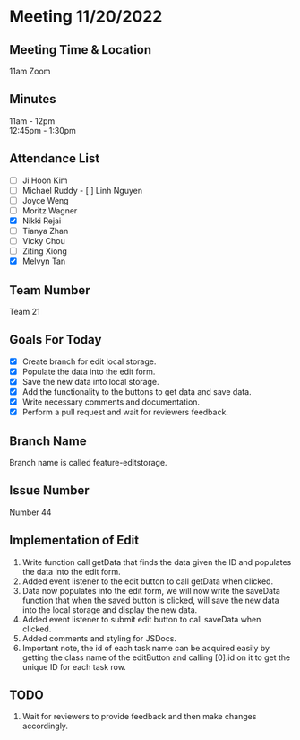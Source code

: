 # Meeting 11/20/2022

## Meeting Time & Location

11am Zoom

## Minutes

11am - 12pm <br>
12:45pm - 1:30pm

## Attendance List

-   [ ] Ji Hoon Kim
-   [ ] Michael Ruddy
        ​​- [ ] Linh Nguyen
-   [ ] Joyce Weng
-   [ ] Moritz Wagner
-   [x] Nikki Rejai
-   [ ] Tianya Zhan
-   [ ] Vicky Chou
-   [ ] Ziting Xiong
-   [x] Melvyn Tan

## Team Number

Team 21

## Goals For Today

-   [x] Create branch for edit local storage.
-   [x] Populate the data into the edit form.
-   [x] Save the new data into local storage.
-   [x] Add the functionality to the buttons to get data and save data.
-   [x] Write necessary comments and documentation.
-   [x] Perform a pull request and wait for reviewers feedback.

## Branch Name

Branch name is called feature-editstorage.

## Issue Number

Number 44

## Implementation of Edit

1. Write function call getData that finds the data given the ID and populates the data into the edit form.
2. Added event listener to the edit button to call getData when clicked.
3. Data now populates into the edit form, we will now write the saveData function that when the saved button is clicked, will save the new data into the local storage and display the new data.
4. Added event listener to submit edit button to call saveData when clicked.
5. Added comments and styling for JSDocs.
6. Important note, the id of each task name can be acquired easily by getting the class name of the editButton and calling [0].id on it to get the unique ID for each task row.

## TODO

1. Wait for reviewers to provide feedback and then make changes accordingly.
